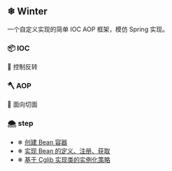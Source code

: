 ## ❄ Winter

一个自定义实现的简单 IOC AOP 框架，模仿 Spring 实现。

### 📦 IOC

🤞 控制反转 

### 🪓 AOP

🫲 面向切面 

### 🌨️ step

- ❄ [创建 Bean 容器](https://github.com/EmeryWan/winter/tree/step/winter-step-01)
- ❄ [实现 Bean 的定义、注册、获取](https://github.com/EmeryWan/winter/tree/step/winter-step-02)
- ❄ [基于 Cglib 实现类的实例化策略](https://github.com/EmeryWan/winter/tree/step/winter-step-03)
